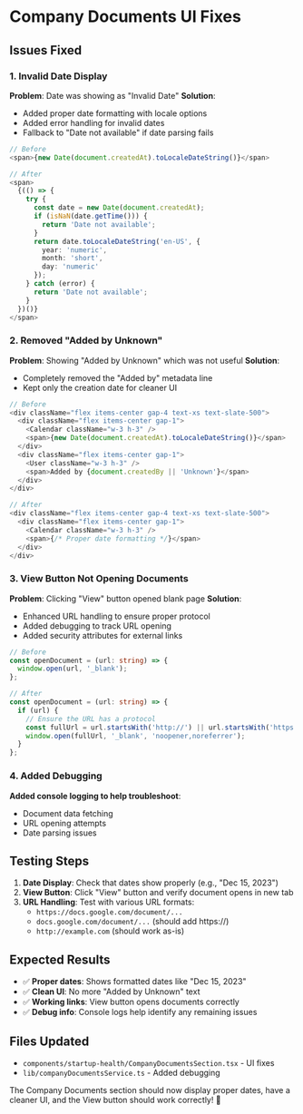 # Company Documents UI Fixes

## Issues Fixed

### 1. **Invalid Date Display**
**Problem**: Date was showing as "Invalid Date"
**Solution**: 
- Added proper date formatting with locale options
- Added error handling for invalid dates
- Fallback to "Date not available" if date parsing fails

```typescript
// Before
<span>{new Date(document.createdAt).toLocaleDateString()}</span>

// After
<span>
  {(() => {
    try {
      const date = new Date(document.createdAt);
      if (isNaN(date.getTime())) {
        return 'Date not available';
      }
      return date.toLocaleDateString('en-US', {
        year: 'numeric',
        month: 'short',
        day: 'numeric'
      });
    } catch (error) {
      return 'Date not available';
    }
  })()}
</span>
```

### 2. **Removed "Added by Unknown"**
**Problem**: Showing "Added by Unknown" which was not useful
**Solution**: 
- Completely removed the "Added by" metadata line
- Kept only the creation date for cleaner UI

```typescript
// Before
<div className="flex items-center gap-4 text-xs text-slate-500">
  <div className="flex items-center gap-1">
    <Calendar className="w-3 h-3" />
    <span>{new Date(document.createdAt).toLocaleDateString()}</span>
  </div>
  <div className="flex items-center gap-1">
    <User className="w-3 h-3" />
    <span>Added by {document.createdBy || 'Unknown'}</span>
  </div>
</div>

// After
<div className="flex items-center gap-4 text-xs text-slate-500">
  <div className="flex items-center gap-1">
    <Calendar className="w-3 h-3" />
    <span>{/* Proper date formatting */}</span>
  </div>
</div>
```

### 3. **View Button Not Opening Documents**
**Problem**: Clicking "View" button opened blank page
**Solution**:
- Enhanced URL handling to ensure proper protocol
- Added debugging to track URL opening
- Added security attributes for external links

```typescript
// Before
const openDocument = (url: string) => {
  window.open(url, '_blank');
};

// After
const openDocument = (url: string) => {
  if (url) {
    // Ensure the URL has a protocol
    const fullUrl = url.startsWith('http://') || url.startsWith('https://') ? url : `https://${url}`;
    window.open(fullUrl, '_blank', 'noopener,noreferrer');
  }
};
```

### 4. **Added Debugging**
**Added console logging to help troubleshoot**:
- Document data fetching
- URL opening attempts
- Date parsing issues

## Testing Steps

1. **Date Display**: Check that dates show properly (e.g., "Dec 15, 2023")
2. **View Button**: Click "View" button and verify document opens in new tab
3. **URL Handling**: Test with various URL formats:
   - `https://docs.google.com/document/...`
   - `docs.google.com/document/...` (should add https://)
   - `http://example.com` (should work as-is)

## Expected Results

- ✅ **Proper dates**: Shows formatted dates like "Dec 15, 2023"
- ✅ **Clean UI**: No more "Added by Unknown" text
- ✅ **Working links**: View button opens documents correctly
- ✅ **Debug info**: Console logs help identify any remaining issues

## Files Updated

- `components/startup-health/CompanyDocumentsSection.tsx` - UI fixes
- `lib/companyDocumentsService.ts` - Added debugging

The Company Documents section should now display proper dates, have a cleaner UI, and the View button should work correctly! 🎯
